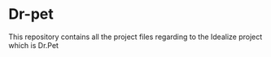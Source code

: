 # Dr-pet
This repository contains all the project files regarding to the Idealize project which is Dr.Pet 
